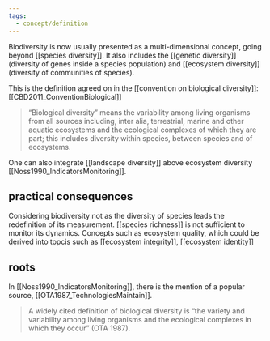 ```yaml
---
tags:
  - concept/definition
---
```

Biodiversity is now usually presented as a multi-dimensional concept, going beyond [[species diversity]]. It also includes the [[genetic diversity]] (diversity of genes inside a species population) and [[ecosystem diversity]] (diversity of communities of species).

This is the definition agreed on in the [[convention on biological diversity]]:
[[CBD2011_ConventionBiological]]
> “Biological diversity” means the variability among living organisms from all sources including, inter alia, terrestrial, marine and other aquatic ecosystems and the ecological complexes of which they are part; this includes diversity within species, between species and of ecosystems.

One can also integrate [[landscape diversity]] above ecosystem diversity [[Noss1990_IndicatorsMonitoring]].
## practical consequences
Considering biodiversity not as the diversity of species leads the redefinition of its measurement. [[species richness]] is not sufficient to monitor its dynamics. Concepts such as ecosystem quality, which could be derived into topcis such as [[ecosystem integrity]], [[ecosystem identity]]
## roots
In [[Noss1990_IndicatorsMonitoring]], there is the mention of a popular source, [[OTA1987_TechnologiesMaintain]].
> A widely cited definition of biological diversity is “the variety and variability among living organisms and the ecological complexes in which they occur” (OTA 1987).